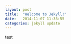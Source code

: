 ```yaml
---
layout: post
title:  "Welcome to Jekyll!"
date:   2014-11-07 11:33:55
categories: jekyll update
---
```


test
